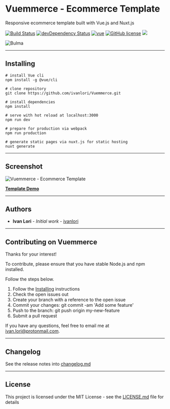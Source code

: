 # Vuemmerce - Ecommerce Template

Responsive ecommerce template built with Vue.js and Nuxt.js

[![Build Status](https://travis-ci.org/ivanlori/Vuemmerce.svg)](https://travis-ci.org/ivanlori/Vuemmerce)
[![devDependency Status](https://david-dm.org/ivanlori/Vuemmerce/dev-status.svg)](https://david-dm.org/ivanlori/Vuemmerce#info=devDependencies)
[![vue](https://img.shields.io/badge/vue-2.6.10-brightgreen.svg)](https://github.com/vuejs/vue)
[![GitHub license](https://img.shields.io/github/license/ivanlori/Vuemmerce.svg)](https://github.com/ivanlori/Vuemmerce/blob/master/LICENSE)
[![](https://img.shields.io/twitter/url/https/github.com/ivanlori/Vuemmerce.svg?style=social)](https://twitter.com/intent/tweet?text=Wow:&url=https%3A%2F%2Fgithub.com%2Fivanlori%2FVuemmerce)

![Bulma](http://svilpress.altervista.org/made-with-bulma.png)

---

## Installing

```
# install Vue cli
npm install -g @vue/cli

# clone repository
git clone https://github.com/ivanlori/Vuemmerce.git

# install dependencies
npm install

# serve with hot reload at localhost:3000
npm run dev

# prepare for production via webpack
npm run production

# generate static pages via nuxt.js for static hosting
nuxt generate

```

---

## Screenshot

![Vuemmerce - Ecommerce Template](http://svilpress.altervista.org/screen.png "Vuemmerce - Ecommerce Browser Preview")

**[Template Demo](https://vuemmerce-git-master.ivanlori.now.sh/)**

---

## Authors

- **Ivan Lori** - _Initial work_ - [ivanlori](https://github.com/ivanlori)

---

## Contributing on Vuemmerce

Thanks for your interest!

To contribute, please ensure that you have stable Node.js and npm installed.

Follow the steps below.

1. Follow the [Installing](#installing) instructions
2. Check the open issues out
3. Create your branch with a reference to the open issue
4. Commit your changes: git commit -am 'Add some feature'
5. Push to the branch: git push origin my-new-feature
6. Submit a pull request

If you have any questions, feel free to email me at [ivan.lori@protonmail.com](mailto:ivan.lori@protonmail.com).

---

## Changelog

See the release notes into [changelog.md](changelog.md)

---

## License

This project is licensed under the MIT License - see the [LICENSE.md](LICENSE.md) file for details
